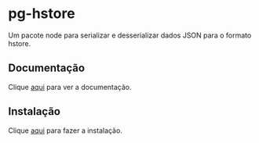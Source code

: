 # pg-hstore

Um pacote node para serializar e desserializar dados JSON para o formato hstore.

## Documentação

Clique [aqui](https://github.com/scarney81/pg-hstore) para ver a documentação.

## Instalação

Clique [aqui](https://www.npmjs.com/package/pg-hstore) para fazer a instalação.